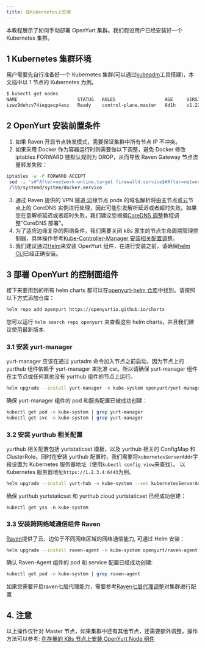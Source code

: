 ```yaml
---
title: 在Kubernetes上安装
---
```


本教程展示了如何手动部署 OpenYurt 集群。我们假设用户已经安装好一个 Kubernetes 集群。

## 1 Kubernetes 集群环境

用户需要先自行准备好一个 Kubernetes 集群(可以通过[kubeadm](https://kubernetes.io/docs/setup/production-environment/tools/kubeadm/create-cluster-kubeadm/)工具搭建)，本文档中以 1 节点的 Kubernetes 为例。

```bash
$ kubectl get nodes
NAME                      STATUS   ROLES                  AGE     VERSION
izwz9dohcv74iegqecp4axz   Ready    control-plane,master   6d1h    v1.22.11
```

## 2 OpenYurt 安装前置条件

1. 如果 Raven 开启节点转发模式，需要保证集群中所有节点 IP 不冲突。
2. 如果采用 Docker 作为容器运行时则需要做以下调整，避免 Docker 修改 iptables FORWARD 链默认规则为 DROP，从而导致 Raven Gateway 节点流量转发失败：

```bash
iptables -w -P FORWARD ACCEPT
 sed -i 's#^After=network-online.target firewalld.service$#After=network-online.target firewalld.service containerd.service#g' \
 /lib/systemd/system/docker.service
```

3. 通过 Raven 提供的 VPN 隧道,边缘节点 pods 的域名解析将由主节点或云节点上的 CoreDNS 实例进行处理，因此可能引发解析延迟或者超时失败。如果您在意解析延迟或者超时失败，我们建议您根据[CoreDNS 调整](./coredns-prepare.md)教程调整“CoreDNS 部署”。
4. 为了适应边缘复杂的网络条件，我们需要关闭 k8s 原生的节点生命周期管理控制器，具体操作参考[Kube-Controller-Manager 安装相关配置调整](./kcm-prepare.md)。
5. 我们建议通过[Helm](https://helm.sh/)来安装 OpenYurt 组件，在进行安装之前，请确保[helm CLI](https://helm.sh/docs/intro/install/)已经正确安装。

## 3 部署 OpenYurt 的控制面组件

接下来要用到的所有 helm charts 都可以在[openyurt-helm 仓库](https://github.com/openyurtio/openyurt-helm)中找到。请按照以下方式添加仓库：

```bash
helm repo add openyurt https://openyurtio.github.io/charts
```

您可以运行 `helm search repo openyurt` 来查看这些 helm charts，并且我们建议使用最新版本.

### 3.1 安装 yurt-manager

yurt-manager 应该在通过 yurtadm 命令加入节点之前启动，因为节点上的 yurthub 组件依赖于 yurt-manager 来批准 csr。所以请确保 yurt-manager 组件在主节点或任何其他没有 yurthub 组件的节点上运行。

```bash
helm upgrade --install yurt-manager -n kube-system openyurt/yurt-manager
```

确保 yurt-manager 组件的 pod 和服务配置已被成功创建：

```bash
kubectl get pod -n kube-system | grep yurt-manager
kubectl get svc -n kube-system | grep yurt-manager
```

### 3.2 安装 yurthub 相关配置

yurthub 相关配置包括 yurtstaticset 模板，以及 yurthub 相关的 ConfigMap 和 ClusterRole。同时在安装 yurthub 配置时，我们需要将`kubernetesServerAddr`字段设置为 Kubernetes 服务器地址（使用`kubectl config view`来查找）。
以 Kubernetes 服务器地址`https://1.2.3.4:6443`为例。

```bash
helm upgrade --install yurt-hub -n kube-system --set kubernetesServerAddr=https://1.2.3.4:6443 openyurt/yurthub
```

确保 yurthub yurtstaticset 和 yurthub cloud yurtstaticset 已经成功创建：

```
kubectl get yss -n kube-system
```

### 3.3 安装跨网络域通信组件 Raven

[Raven](../core-concepts/raven.md)提供了云、边位于不同网络区域的网络通信能力, 可通过 Helm 安装：

```bash
helm upgrade --install raven-agent -n kube-system openyurt/raven-agent
```

确认 Raven-Agent 组件的 pod 和 service 配置已经成功创建:

```bash
kubectl get pod -n kube-system | grep raven-agent
```

如果您需要开启raven七层代理能力，需要参考[Raven七层代理调整](raven-l7-proxy-prepare.md)对集群进行配置

## 4. 注意

以上操作仅针对 Master 节点，如果集群中还有其他节点，还需要额外调整，操作方法可以参考: [在存量的 K8s 节点上安装 OpenYurt Node 组件](./yurtadm-join.md#2-在存量的k8s节点上安装openyurt-node组件)
